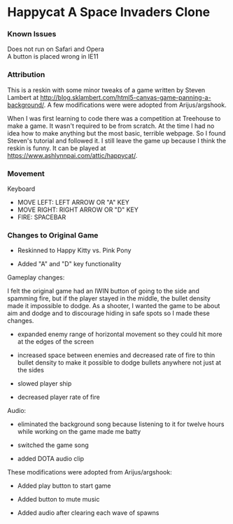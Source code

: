 # Happycat A Space Invaders Clone

### Known Issues

Does not run on Safari and Opera  
A button is placed wrong in IE11

### Attribution

This is a reskin with some minor tweaks of a game written by Steven Lambert at http://blog.sklambert.com/html5-canvas-game-panning-a-background/.  A few modifications were were adopted from Arijus/argshook.

When I was first learning to code there was a competition at Treehouse to make a game. It wasn't required to be from scratch. At the time I had no idea how to make anything but the most basic, terrible webpage. So I found Steven's tutorial and followed it. I still leave the game up because I think the reskin is funny. It can be played at https://www.ashlynnpai.com/attic/happycat/.

### Movement

Keyboard

* MOVE LEFT: LEFT ARROW OR "A" KEY
* MOVE RIGHT: RIGHT ARROW OR "D" KEY
* FIRE: SPACEBAR


### Changes to Original Game

* Reskinned to Happy Kitty vs. Pink Pony

* Added "A" and "D" key functionality

Gameplay changes:

I felt the original game had an IWIN button of going to the side and spamming fire, but if the player stayed in the middle, the bullet density made it impossible to dodge.  As a shooter, I wanted the game to be about aim and dodge and to discourage hiding in safe spots so I made these changes.

* expanded enemy range of horizontal movement so they could hit more at the edges of the screen

* increased space between enemies and decreased rate of fire to thin bullet density to make it possible to dodge bullets anywhere not just at the sides

* slowed player ship

* decreased player rate of fire

Audio:

* eliminated the background song because listening to it for twelve hours while working on the game made me batty

* switched the game song

* added DOTA audio clip

These modifications were adopted from Arijus/argshook:

* Added play button to start game

* Added button to mute music

* Added audio after clearing each wave of spawns

